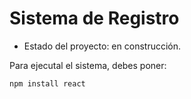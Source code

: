 <h1>Sistema de Registro</h1>

- Estado del proyecto: en construcción.

Para ejecutal el sistema, debes poner:

``npm install react``
